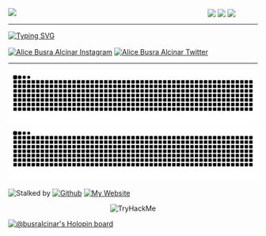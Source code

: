 <div align="center">
<img src="https://user-images.githubusercontent.com/61082741/229756322-668d3b55-9040-4728-bcf4-3a074b12f90c.gif" align="left" style="width: 80%" />
</div>


<a href="https://busralcinar.github.io/" target="blank">
<img align="center" src="https://user-images.githubusercontent.com/61082741/182169759-e2f9ecf6-42f2-413e-8acd-967a86544c98.png"/></a>
<a href="https://busralcinar.github.io/" target="blank">
<img align="center" src="https://user-images.githubusercontent.com/61082741/182169612-c117eb61-a8cc-40c8-9643-e1b98257b835.png"/></a>
<a href="https://busralcinar.github.io/" target="blank">
<img align="center" src="https://user-images.githubusercontent.com/61082741/182169924-4f6df2b5-e0ce-47a1-a01e-2618766d52dc.png"/></a>

<hr>

[![Typing SVG](https://readme-typing-svg.demolab.com?font=Press+Start+2P&size=12&pause=1000&color=F7ED1A&width=435&lines=HEY+THERE%2C+I'M+ALICE!;+I+ENJOY+BUILDING+RARE+STUFF%F0%9F%A6%84+;I+LOVE+BABY+YODA+%F0%9F%92%9A+%26+LOST+ARK+%F0%9F%8C%B1)](https://git.io/typing-svg)






<p align="left">
<a href="https://www.instagram.com/jpkokeshi/" target="blank">
<img align="center" src="https://user-images.githubusercontent.com/61082741/182170173-98db2d98-5bf3-444f-97bd-765d5c30335a.png" width="28px" alt="Alice Busra Alcinar Instagram"/></a>
<a href="https://twitter.com/busralcinar" target="blank">
<img align="center" src="https://user-images.githubusercontent.com/61082741/182170297-f4961bb5-b05f-47e1-90b7-69ade4622082.png" width="40px" alt="Alice Busra Alcinar Twitter"/></a>
</p>
<hr/> 

![github contribution grid snake animation](https://github.com/busralcinar/busralcinar/blob/main/.github/workflows/github-contribution-grid-snake-dark.svg)
![github contribution grid snake animation](https://github.com/busralcinar/busralcinar/blob/main/.github/workflows/github-contribution-grid-snake.svg)




![Stalked by](https://komarev.com/ghpvc/?username=DarkStark9000&color=6c5eff)
[![Github](https://img.shields.io/github/followers/busralcinar?label=Follow&style=social)](https://github.com/busralcinar)
[![My Website](https://img.shields.io/badge/My-Website-green?style=flat&logo=google-chrome)](https://busralcinar.github.io/)

<p align="center">
<img src="https://tryhackme-badges.s3.amazonaws.com/busralcinar.png" alt="TryHackMe">

</p>


[![@busralcinar's Holopin board](https://holopin.io/api/user/board?user=busralcinar)](https://holopin.io/@busralcinar)
